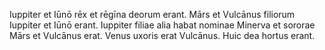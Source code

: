 Iuppiter et Iūnō rēx et rēgīna deorum erant. Mārs et Vulcānus filiorum Iuppiter et Iūnō erant. Iuppiter filiae alia habat nominae Minerva et sororae Mārs et Vulcānus erat. Venus uxoris erat Vulcānus. Huic dea hortus erant. 
